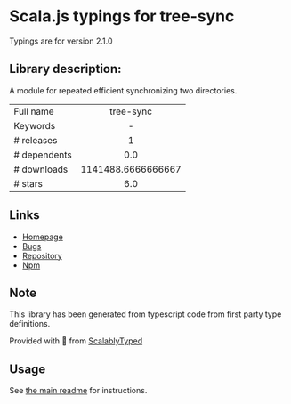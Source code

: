 
# Scala.js typings for tree-sync

Typings are for version 2.1.0

## Library description:
A module for repeated efficient synchronizing two directories.

|                    |                 |
| ------------------ | :-------------: |
| Full name          | tree-sync |
| Keywords           | - |
| # releases         | 1 |
| # dependents       | 0.0 |
| # downloads        | 1141488.6666666667 |
| # stars            | 6.0 |

## Links
- [Homepage](https://github.com/stefanpenner/tree-sync#readme)
- [Bugs](https://github.com/stefanpenner/tree-sync/issues)
- [Repository](https://github.com/stefanpenner/tree-sync)
- [Npm](https://www.npmjs.com/package/tree-sync)
    


## Note
This library has been generated from typescript code from first party type definitions.

Provided with :purple_heart: from [ScalablyTyped](https://github.com/oyvindberg/ScalablyTyped)

## Usage
See [the main readme](../../readme.md) for instructions.


